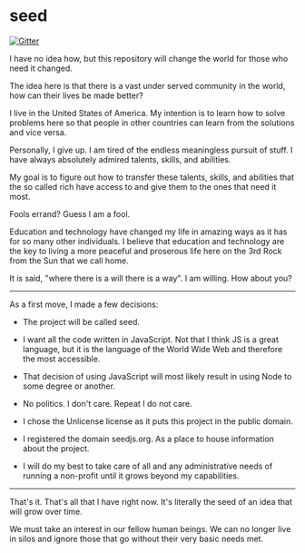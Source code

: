 # seed

[![Gitter](https://badges.gitter.im/seedjs-org/community.svg)](https://gitter.im/seedjs-org/community?utm_source=badge&utm_medium=badge&utm_campaign=pr-badge)

I have no idea how, but this repository will change the world for those who need it changed.

The idea here is that there is a vast under served community in the world, how can their lives be made better?

I live in the United States of America. My intention is to learn how to solve problems here so that people in other countries can learn from the solutions and vice versa.

Personally, I give up. I am tired of the endless meaningless pursuit of stuff. I have always absolutely admired talents, skills, and abilities.

My goal is to figure out how to transfer these talents, skills, and abilities that the so called rich have access to and give them to the ones that need it most.

Fools errand? Guess I am a fool.

Education and technology have changed my life in amazing ways as it has for so many other individuals. I believe that education and technology are the key to living a more peaceful and proserous life here on the 3rd Rock from the Sun that we call home.

It is said, "where there is a will there is a way". I am willing. How about you?

---

As a first move, I made a few decisions:

- The project will be called seed.

- I want all the code written in JavaScript. Not that I think JS is a great language, but it is the language of the World Wide Web and therefore the most accessible.

- That decision of using JavaScript will most likely result in using Node to some degree or another.

- No politics. I don't care. Repeat I do not care.

- I chose the Unlicense license as it puts this project in the public domain.

- I registered the domain seedjs.org. As a place to house information about the project.

- I will do my best to take care of all and any administrative needs of running a non-profit until it grows beyond my capabilities.

---

That's it. That's all that I have right now. It's literally the seed of an idea that will grow over time.

We must take an interest in our fellow human beings. We can no longer live in silos and ignore those that go without their very basic needs met.
